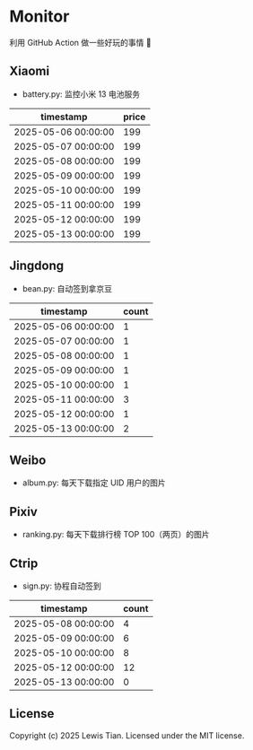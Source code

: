 # Monitor

利用 GitHub Action 做一些好玩的事情 🤣

## Xiaomi

- battery.py: 监控小米 13 电池服务

<!-- xiaomi13battery-start -->

| timestamp | price |
| --- | --- |
| 2025-05-06 00:00:00 | 199 |
| 2025-05-07 00:00:00 | 199 |
| 2025-05-08 00:00:00 | 199 |
| 2025-05-09 00:00:00 | 199 |
| 2025-05-10 00:00:00 | 199 |
| 2025-05-11 00:00:00 | 199 |
| 2025-05-12 00:00:00 | 199 |
| 2025-05-13 00:00:00 | 199 |

<!-- xiaomi13battery-end -->

## Jingdong

- bean.py: 自动签到拿京豆

<!-- jingdongbean-start -->

| timestamp | count |
| --- | --- |
| 2025-05-06 00:00:00 | 1 |
| 2025-05-07 00:00:00 | 1 |
| 2025-05-08 00:00:00 | 1 |
| 2025-05-09 00:00:00 | 1 |
| 2025-05-10 00:00:00 | 1 |
| 2025-05-11 00:00:00 | 3 |
| 2025-05-12 00:00:00 | 1 |
| 2025-05-13 00:00:00 | 2 |

<!-- jingdongbean-end -->

## Weibo

- album.py: 每天下载指定 UID 用户的图片

## Pixiv

- ranking.py: 每天下载排行榜 TOP 100（两页）的图片

## Ctrip

- sign.py: 协程自动签到

<!-- ctrip_sign-start -->

| timestamp | count |
| --- | --- |
| 2025-05-08 00:00:00 | 4 |
| 2025-05-09 00:00:00 | 6 |
| 2025-05-10 00:00:00 | 8 |
| 2025-05-12 00:00:00 | 12 |
| 2025-05-13 00:00:00 | 0 |

<!-- ctrip_sign-end -->

## License

Copyright (c) 2025 Lewis Tian. Licensed under the MIT license.
